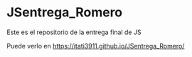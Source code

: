 # JSentrega_Romero
Este es el repositorio de la entrega final de JS 

Puede verlo en https://itati3911.github.io/JSentrega_Romero/
